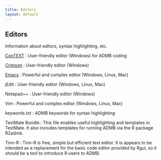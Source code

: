 ```yaml
---
title: Editors
layout: default
---
```


Editors
-------

Information about editors, syntax highlighting, etc.

[ConTEXT](http://www.contexteditor.org/)
: User-friendly editor (Windows) for ADMB coding

[Crimson](crimson-editor.html)
: User-friendly editor (Windows)

[Emacs](emacs/)
: Powerful and complex editor (Windows, Linux, Mac)

jEdit
: User-friendly editor (Windows, Linux, Mac)

Notepad++
: User-friendly editor (Windows)

Vim
: Powerful and complex editor (Windows, Linux, Mac)

keywords.txt
: ADMB keywords for syntax highlighting

TextMate Bundle
: This file enables useful highlighting and templates in TextMate. It also includes templates for running ADMB via the R package R2admb.

Tinn-R
: Tinn-R is free, simple but efficient text editor. It is appears to be intended as a replacement for the basic code editor provided by Rgui, so it should be a tool to introduce R users to ADMB.
